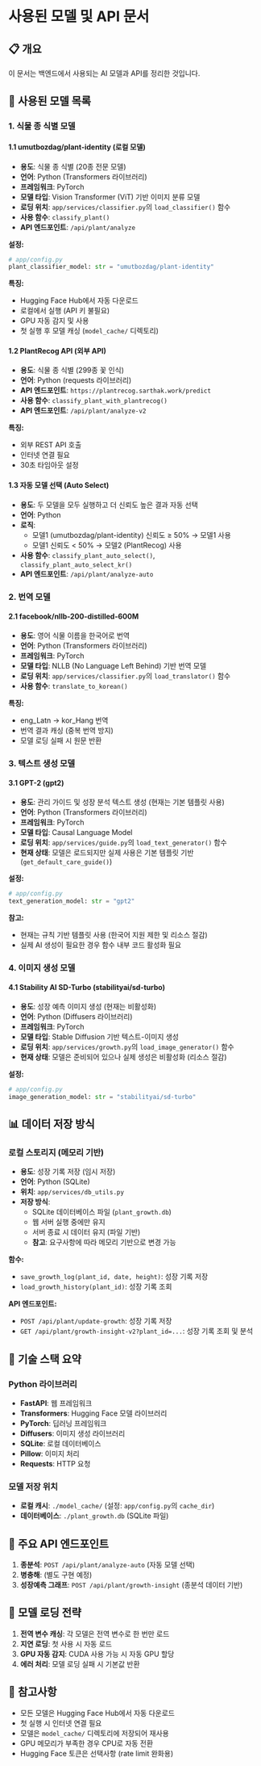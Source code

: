 # 사용된 모델 및 API 문서

## 📋 개요
이 문서는 백엔드에서 사용되는 AI 모델과 API를 정리한 것입니다.

## 🤖 사용된 모델 목록

### 1. 식물 종 식별 모델

#### 1.1 umutbozdag/plant-identity (로컬 모델)
- **용도**: 식물 종 식별 (20종 전문 모델)
- **언어**: Python (Transformers 라이브러리)
- **프레임워크**: PyTorch
- **모델 타입**: Vision Transformer (ViT) 기반 이미지 분류 모델
- **로딩 위치**: `app/services/classifier.py`의 `load_classifier()` 함수
- **사용 함수**: `classify_plant()`
- **API 엔드포인트**: `/api/plant/analyze`

**설정:**
```python
# app/config.py
plant_classifier_model: str = "umutbozdag/plant-identity"
```

**특징:**
- Hugging Face Hub에서 자동 다운로드
- 로컬에서 실행 (API 키 불필요)
- GPU 자동 감지 및 사용
- 첫 실행 후 모델 캐싱 (`model_cache/` 디렉토리)

#### 1.2 PlantRecog API (외부 API)
- **용도**: 식물 종 식별 (299종 꽃 인식)
- **언어**: Python (requests 라이브러리)
- **API 엔드포인트**: `https://plantrecog.sarthak.work/predict`
- **사용 함수**: `classify_plant_with_plantrecog()`
- **API 엔드포인트**: `/api/plant/analyze-v2`

**특징:**
- 외부 REST API 호출
- 인터넷 연결 필요
- 30초 타임아웃 설정

#### 1.3 자동 모델 선택 (Auto Select)
- **용도**: 두 모델을 모두 실행하고 더 신뢰도 높은 결과 자동 선택
- **언어**: Python
- **로직**:
  - 모델1 (umutbozdag/plant-identity) 신뢰도 ≥ 50% → 모델1 사용
  - 모델1 신뢰도 < 50% → 모델2 (PlantRecog) 사용
- **사용 함수**: `classify_plant_auto_select()`, `classify_plant_auto_select_kr()`
- **API 엔드포인트**: `/api/plant/analyze-auto`

### 2. 번역 모델

#### 2.1 facebook/nllb-200-distilled-600M
- **용도**: 영어 식물 이름을 한국어로 번역
- **언어**: Python (Transformers 라이브러리)
- **프레임워크**: PyTorch
- **모델 타입**: NLLB (No Language Left Behind) 기반 번역 모델
- **로딩 위치**: `app/services/classifier.py`의 `load_translator()` 함수
- **사용 함수**: `translate_to_korean()`

**특징:**
- eng_Latn → kor_Hang 번역
- 번역 결과 캐싱 (중복 번역 방지)
- 모델 로딩 실패 시 원문 반환

### 3. 텍스트 생성 모델

#### 3.1 GPT-2 (gpt2)
- **용도**: 관리 가이드 및 성장 분석 텍스트 생성 (현재는 기본 템플릿 사용)
- **언어**: Python (Transformers 라이브러리)
- **프레임워크**: PyTorch
- **모델 타입**: Causal Language Model
- **로딩 위치**: `app/services/guide.py`의 `load_text_generator()` 함수
- **현재 상태**: 모델은 로드되지만 실제 사용은 기본 템플릿 기반 (`get_default_care_guide()`)

**설정:**
```python
# app/config.py
text_generation_model: str = "gpt2"
```

**참고:**
- 현재는 규칙 기반 템플릿 사용 (한국어 지원 제한 및 리소스 절감)
- 실제 AI 생성이 필요한 경우 함수 내부 코드 활성화 필요

### 4. 이미지 생성 모델

#### 4.1 Stability AI SD-Turbo (stabilityai/sd-turbo)
- **용도**: 성장 예측 이미지 생성 (현재는 비활성화)
- **언어**: Python (Diffusers 라이브러리)
- **프레임워크**: PyTorch
- **모델 타입**: Stable Diffusion 기반 텍스트-이미지 생성
- **로딩 위치**: `app/services/growth.py`의 `load_image_generator()` 함수
- **현재 상태**: 모델은 준비되어 있으나 실제 생성은 비활성화 (리소스 절감)

**설정:**
```python
# app/config.py
image_generation_model: str = "stabilityai/sd-turbo"
```

## 📊 데이터 저장 방식

### 로컬 스토리지 (메모리 기반)
- **용도**: 성장 기록 저장 (임시 저장)
- **언어**: Python (SQLite)
- **위치**: `app/services/db_utils.py`
- **저장 방식**: 
  - SQLite 데이터베이스 파일 (`plant_growth.db`)
  - 웹 서버 실행 중에만 유지
  - 서버 종료 시 데이터 유지 (파일 기반)
  - **참고**: 요구사항에 따라 메모리 기반으로 변경 가능

**함수:**
- `save_growth_log(plant_id, date, height)`: 성장 기록 저장
- `load_growth_history(plant_id)`: 성장 기록 조회

**API 엔드포인트:**
- `POST /api/plant/update-growth`: 성장 기록 저장
- `GET /api/plant/growth-insight-v2?plant_id=...`: 성장 기록 조회 및 분석

## 🔧 기술 스택 요약

### Python 라이브러리
- **FastAPI**: 웹 프레임워크
- **Transformers**: Hugging Face 모델 라이브러리
- **PyTorch**: 딥러닝 프레임워크
- **Diffusers**: 이미지 생성 라이브러리
- **SQLite**: 로컬 데이터베이스
- **Pillow**: 이미지 처리
- **Requests**: HTTP 요청

### 모델 저장 위치
- **로컬 캐시**: `./model_cache/` (설정: `app/config.py`의 `cache_dir`)
- **데이터베이스**: `./plant_growth.db` (SQLite 파일)

## 📝 주요 API 엔드포인트

1. **종분석**: `POST /api/plant/analyze-auto` (자동 모델 선택)
2. **병충해**: (별도 구현 예정)
3. **성장예측 그래프**: `POST /api/plant/growth-insight` (종분석 데이터 기반)

## 🚀 모델 로딩 전략

1. **전역 변수 캐싱**: 각 모델은 전역 변수로 한 번만 로드
2. **지연 로딩**: 첫 사용 시 자동 로드
3. **GPU 자동 감지**: CUDA 사용 가능 시 자동 GPU 할당
4. **에러 처리**: 모델 로딩 실패 시 기본값 반환

## 📌 참고사항

- 모든 모델은 Hugging Face Hub에서 자동 다운로드
- 첫 실행 시 인터넷 연결 필요
- 모델은 `model_cache/` 디렉토리에 저장되어 재사용
- GPU 메모리가 부족한 경우 CPU로 자동 전환
- Hugging Face 토큰은 선택사항 (rate limit 완화용)

